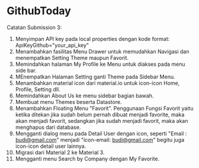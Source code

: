 # GithubToday

Catatan Submission 3:
1. Menyimpan API key pada local properties dengan kode format: ApiKeyGithub="your_api_key"
2. Menambahkan fasilitas Menu Drawer untuk memudahkan Navigasi dan menempatkan Setting Theme maupun Favorit.
3. Memindahkan halaman My Profile ke Menu untuk diakses pada menu side bar.
4. MEnempatkan Halaman Setting ganti Theme pada Sidebar Menu.
5. Menambahkan material icon dari material.io untuk icon-icon Home, Profile, Setting dll.
6. Memindahkan About Us ke menu sidebar bagian bawah. 
7. Membuat menu Themes beserta Datastore.
8. Menambahkan Floating Menu "Favorit". Penggunaan Fungsi Favorit yaitu ketika ditekan jika sudah belum pernah dibuat menjadi favorite, maka akan menjadi favorit, sedangkan jika sudah menjadi favorit, maka akan menghapus dari database.
9. Mengganti dialog menu pada Detail User dengan icon, seperti "Email : budi@gmail.com" menjadi "icon-email: budi@gmail.com" begitu juga icon-icon detail user lainnya.
10. Migrasi dari Material 2 ke Material 3.
11. Mengganti menu Search by Company dengan My Favorite.
